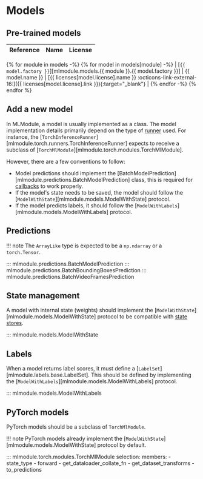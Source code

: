 # Models

## Pre-trained models

| Reference    | Name   | License |
|---------------|---------------|-----------|
{% for module in models -%}
{% for model in models[module] -%}
| [`{{ model.factory }}`][mlmodule.models.{{ module }}.{{ model.factory }}] | {{ model.name }} | [{{ licenses[model.license].name }} :octicons-link-external-16:]({{ licenses[model.license].link }}){:target="_blank"} |
{% endfor -%}
{% endfor %}


## Add a new model

In MLModule, a model is usually implemented as a class.
The model implementation details primarily depend on the type
of [runner](../references/runners.md) used.
For instance, the [`TorchInferenceRunner`][mlmodule.torch.runners.TorchInferenceRunner]
expects to receive a subclass of [`TorchMlModule`][mlmodule.torch.modules.TorchMlModule].

However, there are a few conventions to follow:

- Model predictions should implement the
  [BatchModelPrediction][mlmodule.predictions.BatchModelPrediction] class, this is required for
  [callbacks](../references/callbacks.md) to work properly.
- If the model's state needs to be saved,
  the model should follow the [`ModelWithState`][mlmodule.models.ModelWithState] protocol.
- If the model predicts labels,
  it should follow the [`ModelWithLabels`][mlmodule.models.ModelWithLabels] protocol.

## Predictions

!!! note
    The `ArrayLike` type is expected to be a `np.ndarray` or a `torch.Tensor`.

::: mlmodule.predictions.BatchModelPrediction
::: mlmodule.predictions.BatchBoundingBoxesPrediction
::: mlmodule.predictions.BatchVideoFramesPrediction


## State management

A model with internal state (weights) should implement the
[`ModelWithState`][mlmodule.models.ModelWithState] protocol
to be compatible with [state stores](../references/stores.md).

::: mlmodule.models.ModelWithState

## Labels

When a model returns label scores, it must define a
[`LabelSet`][mlmodule.labels.base.LabelSet].
This should be defined by implementing the
[`ModelWithLabels`][mlmodule.models.ModelWithLabels]
protocol.

::: mlmodule.models.ModelWithLabels

## PyTorch models

PyTorch models should be a subclass of `TorchMlModule`.

!!! note
    PyTorch models already implement the
    [`ModelWithState`][mlmodule.models.ModelWithState] protocol
    by default.

::: mlmodule.torch.modules.TorchMlModule
    selection:
        members:
            - state_type
            - forward
            - get_dataloader_collate_fn
            - get_dataset_transforms
            - to_predictions
